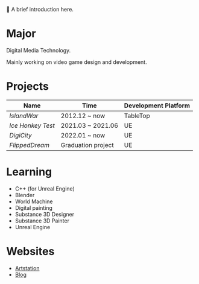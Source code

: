 <!--
**ChaelKenvin/ChaelKenvin** is a ✨ _special_ ✨ repository because its `README.md` (this file) appears on your GitHub profile.
-->

:eyes: A brief introduction here. 

# Major
Digital Media Technology.

Mainly working on video game design and development.

# Projects
| Name | Time | Development Platform |
|  ----  | ----  | --- |
| *IslandWar* | 2012.12 ~ now | TableTop |
| *Ice Honkey Test* | 2021.03 ~ 2021.06 | UE |
| *DigiCity* | 2022.01 ~ now | UE |
| *FlippedDream* | Graduation project | UE |

# Learning
* C++ (for Unreal Engine)
* Blender
* World Machine
* Digital painting
* Substance 3D Designer
* Substance 3D Painter
* Unreal Engine

# Websites
* [Artstation](https://www.artstation.com/chaelkenway2001)
* [Blog](https://chaelkenway.wordpress.com)
